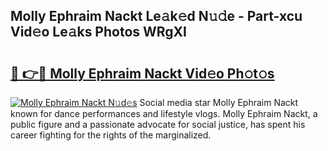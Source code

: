 ## Molly Ephraim Nackt Le𝚊k𝚎d N𝚞𝚍e - Part-xcu Vid𝚎o Le𝚊ks Photos WRgXI

# <h2><a href="http://fb7lh0.evod.top/?m=Molly+Ephraim+Nackt">🔗 👉🔴 Molly Ephraim Nackt Vid𝚎o Ph𝚘t𝚘s</a></h2>

[![Molly Ephraim Nackt N𝚞d𝚎s](https://i.imgur.com/8V9OHl7.gif)](http://fb7lh0.evod.top/?m=Molly+Ephraim+Nackt)
Social media star Molly Ephraim Nackt known for dance performances and lifestyle vlogs. Molly Ephraim Nackt, a public figure and a passionate advocate for social justice, has spent his career fighting for the rights of the marginalized. 
